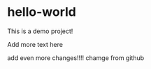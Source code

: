 # hello-world

This is a demo project!

Add more text here

add even more changes!!!!
chamge from github
